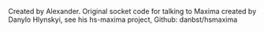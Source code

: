 Created by Alexander.
Original socket code for talking to Maxima created by Danylo Hlynskyi, see his hs-maxima project, Github: danbst/hsmaxima

